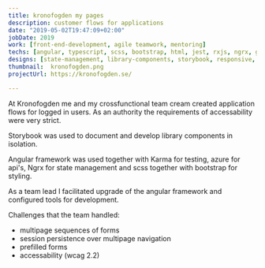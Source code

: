 ```yaml
---
title: kronofogden my pages
description: customer flows for applications
date: "2019-05-02T19:47:09+02:00"
jobDate: 2019
work: [front-end-development, agile teamwork, mentoring]
techs: [angular, typescript, scss, bootstrap, html, jest, rxjs, ngrx, git, redux-dev-tools]
designs: [state-management, library-components, storybook, responsive, wcag]
thumbnail:  kronofogden.png
projectUrl: https://kronofogden.se/

---
```


At Kronofogden me and my crossfunctional team cream created application flows for logged in users. As an authority the requirements of accessability were very strict. 

Storybook was used to document and develop library components in isolation.

Angular framework was used together with Karma for testing, azure for api's, Ngrx for state management and scss together with bootstrap for styling.

As a team lead I facilitated upgrade of the angular framework and configured tools for development.


Challenges that the team handled:
- multipage sequences of forms
- session persistence over multipage navigation
- prefilled forms
- accessability (wcag 2.2)









